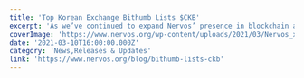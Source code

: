 ```yaml
---
title: 'Top Korean Exchange Bithumb Lists $CKB'
excerpt: 'As we’ve continued to expand Nervos’ presence in blockchain and cryptocurrency communities around the world, we’re particularly excited by the growth we’ve seen in South Korea. That’s why we’re please'
coverImage: 'https://www.nervos.org/wp-content/uploads/2021/03/Nervos_x_Bithumb_2-01-810x456.png'
date: '2021-03-10T16:00:00.000Z'
category: 'News,Releases & Updates'
link: 'https://www.nervos.org/blog/bithumb-lists-ckb'
---
```


